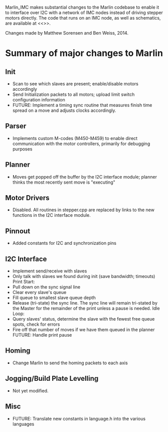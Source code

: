 Marlin_IMC makes substantial changes to the Marlin codebase to enable it to interface over I2C with a network of IMC nodes instead of driving stepper motors directly. The code that runs on an IMC node, as well as schematics, are available at <<<insert link to ME599 repo>>>.

Changes made by Matthew Sorensen and Ben Weiss, 2014.

# Summary of major changes to Marlin

## Init

* Scan to see which slaves are present; enable/disable motors accordingly
* Send Initialization packets to all motors; upload limit switch configuration information
* FUTURE: Implement a timing sync routine that measures finish time spread on a move and adjusts clocks accordingly.

## Parser

* Implements custom M-codes (M450-M459) to enable direct communication with the motor controllers, primarily for debugging purposes

## Planner

* Moves get popped off the buffer by the I2C interface module; planner thinks the most recently sent move is "executing"

## Motor Drivers

* Disabled. All routines in stepper.cpp are replaced by links to the new functions in the I2C interface module.

## Pinnout

* Added constants for I2C and synchronization pins

## I2C Interface

* Implement send/receive with slaves
* Only talk with slaves we found during init (save bandwidth; timeouts)
Print Start:
* Pull down on the sync signal line
* Clear every slave's queue
* Fill queue to smallest slave queue depth
* Release (tri-state) the sync line. The sync line will remain tri-stated by the Master for the remainder of the print unless a pause is needed.
Idle Loop:
* Query slaves' status, determine the slave with the fewest free queue spots, check for errors
* Fire off that number of moves if we have them queued in the planner
FUTURE: Handle print pause

## Homing

* Change Marlin to send the homing packets to each axis

## Jogging/Build Plate Levelling

* Not yet modified.

## Misc

* FUTURE: Translate new constants in language.h into the various languages
